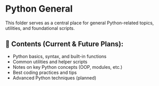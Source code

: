 # Python General  

This folder serves as a central place for general Python-related topics, utilities, and foundational scripts.  

## 📌 Contents (Current & Future Plans):  
- Python basics, syntax, and built-in functions  
- Common utilities and helper scripts  
- Notes on key Python concepts (OOP, modules, etc.)  
- Best coding practices and tips  
- Advanced Python techniques (planned)  
